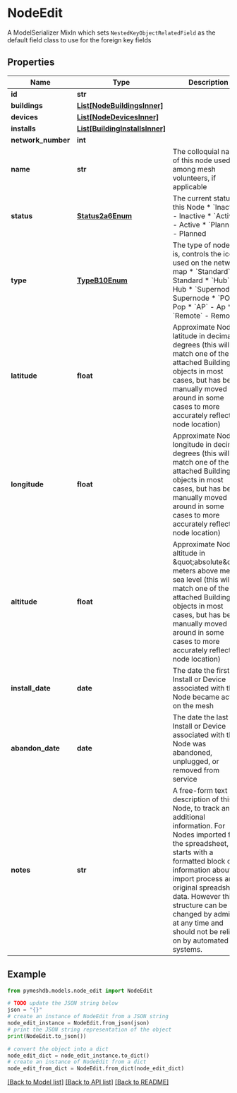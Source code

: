 # NodeEdit

A  ModelSerializer MixIn which sets `NestedKeyObjectRelatedField` as the default field class to use for the foreign key fields

## Properties

Name | Type | Description | Notes
------------ | ------------- | ------------- | -------------
**id** | **str** |  | [optional] 
**buildings** | [**List[NodeBuildingsInner]**](NodeBuildingsInner.md) |  | [readonly] 
**devices** | [**List[NodeDevicesInner]**](NodeDevicesInner.md) |  | [readonly] 
**installs** | [**List[BuildingInstallsInner]**](BuildingInstallsInner.md) |  | [readonly] 
**network_number** | **int** |  | [readonly] 
**name** | **str** | The colloquial name of this node used among mesh volunteers, if applicable | [optional] 
**status** | [**Status2a6Enum**](Status2a6Enum.md) | The current status of this Node  * &#x60;Inactive&#x60; - Inactive * &#x60;Active&#x60; - Active * &#x60;Planned&#x60; - Planned | 
**type** | [**TypeB10Enum**](TypeB10Enum.md) | The type of node this is, controls the icon used on the network map  * &#x60;Standard&#x60; - Standard * &#x60;Hub&#x60; - Hub * &#x60;Supernode&#x60; - Supernode * &#x60;POP&#x60; - Pop * &#x60;AP&#x60; - Ap * &#x60;Remote&#x60; - Remote | [optional] 
**latitude** | **float** | Approximate Node latitude in decimal degrees (this will match one of the attached Building objects in most cases, but has been manually moved around in some cases to more accurately reflect node location) | 
**longitude** | **float** | Approximate Node longitude in decimal degrees (this will match one of the attached Building objects in most cases, but has been manually moved around in some cases to more accurately reflect node location) | 
**altitude** | **float** | Approximate Node altitude in \&quot;absolute\&quot; meters above mean sea level (this will match one of the attached Building objects in most cases, but has been manually moved around in some cases to more accurately reflect node location) | [optional] 
**install_date** | **date** | The date the first Install or Device associated with this Node became active on the mesh | [optional] 
**abandon_date** | **date** | The date the last Install or Device associated with this Node was abandoned, unplugged, or removed from service | [optional] 
**notes** | **str** | A free-form text description of this Node, to track any additional information. For Nodes imported from the spreadsheet, this starts with a formatted block of information about the import process and original spreadsheet data. However this structure can be changed by admins at any time and should not be relied on by automated systems.  | [optional] 

## Example

```python
from pymeshdb.models.node_edit import NodeEdit

# TODO update the JSON string below
json = "{}"
# create an instance of NodeEdit from a JSON string
node_edit_instance = NodeEdit.from_json(json)
# print the JSON string representation of the object
print(NodeEdit.to_json())

# convert the object into a dict
node_edit_dict = node_edit_instance.to_dict()
# create an instance of NodeEdit from a dict
node_edit_from_dict = NodeEdit.from_dict(node_edit_dict)
```
[[Back to Model list]](../README.md#documentation-for-models) [[Back to API list]](../README.md#documentation-for-api-endpoints) [[Back to README]](../README.md)


